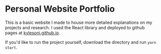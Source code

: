 # Personal Website Portfolio

This is a basic website I made to house more detailed explanations on my projects and research. I used the React library and deployed to github pages at [kylesoni.github.io](kylesoni.github.io).

If you'd like to run the project yourself, download the directory and run `yarn start`.

